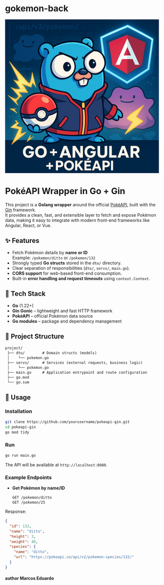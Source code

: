 # gokemon-back

![gokemon](assets/img/square_app_gokemon.png)

# PokéAPI Wrapper in Go + Gin

This project is a **Golang wrapper** around the official [PokéAPI](https://pokeapi.co/), built with the [Gin](https://github.com/gin-gonic/gin) framework.  
It provides a clean, fast, and extensible layer to fetch and expose Pokémon data, making it easy to integrate with modern front-end frameworks like Angular, React, or Vue.

## ✨ Features
- Fetch Pokémon details by **name or ID**  
  Example: `/pokemon/ditto` or `/pokemon/132`  
- Strongly typed **Go structs** stored in the `dto/` directory.  
- Clear separation of responsibilities (`dto/`, `servs/`, `main.go`).  
- **CORS support** for web-based front-end consumption.  
- Built-in **error handling and request timeouts** using `context.Context`.  

## 🚀 Tech Stack
- **Go** (1.22+)  
- **Gin Gonic** – lightweight and fast HTTP framework  
- **PokéAPI** – official Pokémon data source  
- **Go modules** – package and dependency management  

## 📂 Project Structure
```
project/
 ├── dto/        # Domain structs (models)
 │    └── pokemon.go
 ├── servs/      # Services (external requests, business logic)
 │    └── pokemon.go
 ├── main.go     # Application entrypoint and route configuration
 ├── go.mod
 └── go.sum
```

## 🔧 Usage
### Installation
```bash
git clone https://github.com/yourusername/pokeapi-gin.git
cd pokeapi-gin
go mod tidy
```

### Run
```bash
go run main.go
```

The API will be available at `http://localhost:8080`.

### Example Endpoints
- **Get Pokémon by name/ID**  
  ```
  GET /pokemon/ditto
  GET /pokemon/25
  ```

Response:
```json
{
  "id": 132,
  "name": "ditto",
  "height": 3,
  "weight": 40,
  "species": {
    "name": "ditto",
    "url": "https://pokeapi.co/api/v2/pokemon-species/132/"
  }
}
```

#### author **Marcos Eduardo**